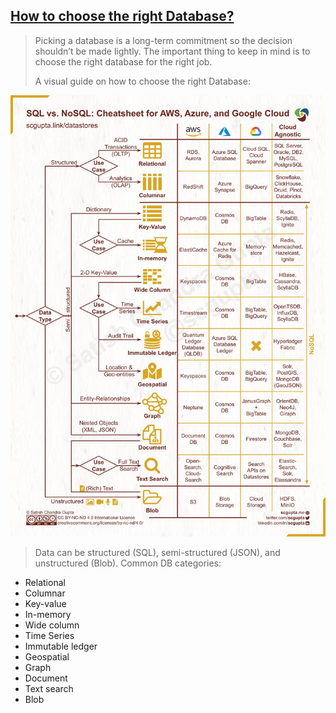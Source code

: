 ## [How to choose the right Database?](https://twitter.com/alexxubyte/status/1519706088391602176)

> Picking a database is a long-term commitment so the decision shouldn’t be made lightly. The important thing to keep in mind is to choose the right database for the right job.
>
> A visual guide on how to choose the right Database:

![db](db.jpeg)

> Data can be structured (SQL), semi-structured (JSON), and unstructured (Blob).
> Common DB categories:

- Relational
- Columnar
- Key-value
- In-memory
- Wide column
- Time Series
- Immutable ledger
- Geospatial
- Graph
- Document
- Text search
- Blob